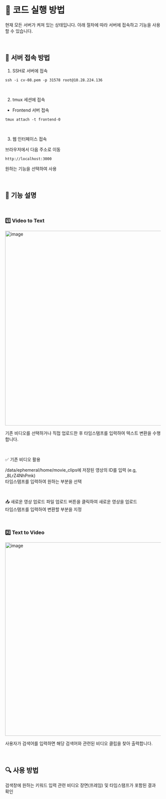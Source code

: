 # 🚀 코드 실행 방법
현재 모든 서버가 켜져 있는 상태입니다.
아래 절차에 따라 서버에 접속하고 기능을 사용할 수 있습니다.

<br />

## 🔗 서버 접속 방법
1. SSH로 서버에 접속

```
ssh -i cv-08.pem -p 31578 root@10.28.224.136
```

<br />

2. tmux 세션에 접속

- Frontend 서버 접속

```
tmux attach -t frontend-0
```

<br />

3. 웹 인터페이스 접속

브라우저에서 다음 주소로 이동

```
http://localhost:3000
```

원하는 기능을 선택하여 사용

<br />

## 🎥 기능 설명

<br />

### 1️⃣ Video to Text

<img width="628" alt="image" src="https://github.com/user-attachments/assets/ee019a20-ae51-4df8-8924-8d3ff6b14c20" />

기존 비디오를 선택하거나 직접 업로드한 후 타임스탬프를 입력하여 텍스트 변환을 수행합니다.

<br />

✅ 기존 비디오 활용

/data/ephemeral/home/movie_clips에 저장된 영상의 ID를 입력 (e.g, _8LrZ4NhPmk) <br />
타임스탬프를 입력하여 원하는 부분을 선택

<br />

📤 새로운 영상 업로드
파일 업로드 버튼을 클릭하여 새로운 영상을 업로드 <br />
타임스탬프를 입력하여 변환할 부분을 지정

<br />

### 2️⃣ Text to Video

<img width="624" alt="image" src="https://github.com/user-attachments/assets/85483b29-1b8e-4c75-97d5-1682958dfcc5" />


사용자가 검색어를 입력하면 해당 검색어와 관련된 비디오 클립을 찾아 출력합니다.

<br />

## 🔍 사용 방법

검색창에 원하는 키워드 입력
관련 비디오 장면(프레임) 및 타임스탬프가 포함된 결과 확인
